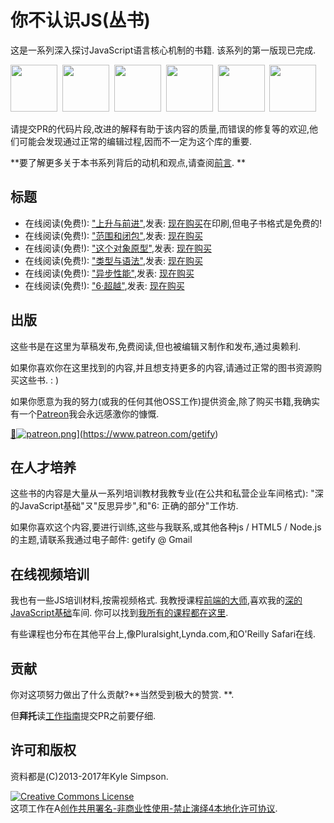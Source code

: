
# 你不认识JS(丛书)

这是一系列深入探讨JavaScript语言核心机制的书籍. 该系列的第一版现已完成. 

<a href="http://www.ebooks.com/1993212/you-don-t-know-js-up-going/simpson-kyle/"><img src="up %26 going/cover.jpg" width="75"></a> 
<a href="http://www.ebooks.com/1647631/you-don-t-know-js-scope-closures/simpson-kyle/"><img src="scope %26 closures/cover.jpg" width="75"></a> 
<a href="http://www.ebooks.com/1734321/you-don-t-know-js-this-object-prototypes/simpson-kyle/"><img src="this %26 object prototypes/cover.jpg" width="75"></a> 
<a href="http://www.ebooks.com/1935541/you-don-t-know-js-types-grammar/simpson-kyle/"><img src="types %26 grammar/cover.jpg" width="75"></a> 
<a href="http://www.ebooks.com/1977375/you-don-t-know-js-async-performance/simpson-kyle/"><img src="async %26 performance/cover.jpg" width="75"></a> 
<a href="http://www.ebooks.com/2481820/you-don-t-know-js-es6-beyond/simpson-kyle/"><img src="es6 %26 beyond/cover.jpg" width="75"></a>

请提交PR的代码片段,改进的解释有助于该内容的质量,而错误的修复等的欢迎,他们可能会发现通过正常的编辑过程,因而不一定为这个库的重要. 

**要了解更多关于本书系列背后的动机和观点,请查阅[前言](preface.md). **

## 标题

-   在线阅读(免费!): ["上升与前进"](up\%20&\%20going/README.md#you-dont-know-js-up--going),发表: [现在购买](http://www.ebooks.com/1993212/you-don-t-know-js-up-going/simpson-kyle/)在印刷,但电子书格式是免费的!
-   在线阅读(免费!): ["范围和闭包"](scope\%20&\%20closures/README.md#you-dont-know-js-scope--closures),发表: [现在购买](http://www.ebooks.com/1647631/you-don-t-know-js-scope-closures/simpson-kyle/)
-   在线阅读(免费!): ["这个对象原型"](this\%20&\%20object\%20prototypes/README.md#you-dont-know-js-this--object-prototypes),发表: [现在购买](http://www.ebooks.com/1734321/you-don-t-know-js-this-object-prototypes/simpson-kyle/)
-   在线阅读(免费!): ["类型与语法"](types\%20&\%20grammar/README.md#you-dont-know-js-types--grammar),发表: [现在购买](http://www.ebooks.com/1935541/you-don-t-know-js-types-grammar/simpson-kyle/)
-   在线阅读(免费!): ["异步性能"](async\%20&\%20performance/README.md#you-dont-know-js-async--performance),发表: [现在购买](http://www.ebooks.com/1977375/you-don-t-know-js-async-performance/simpson-kyle/)
-   在线阅读(免费!): ["6·超越"](es6\%20&\%20beyond/README.md#you-dont-know-js-es6--beyond),发表: [现在购买](http://www.ebooks.com/2481820/you-don-t-know-js-es6-beyond/simpson-kyle/)

## 出版

这些书是在这里为草稿发布,免费阅读,但也被编辑ㄡ制作和发布,通过奥赖利. 

如果你喜欢你在这里找到的内容,并且想支持更多的内容,请通过正常的图书资源购买这些书. : )

如果你愿意为我的努力(或我的任何其他OSS工作)提供资金,除了购买书籍,我确实有一个[Patreon](https://www.patreon.com/getify)我会永远感激你的慷慨. 

<a href="https://www.patreon.com/getify">㄰![patreon.png](https://s11.postimg.org/axpzguh77/patreon.png)](https&#x3A;//www.patreon.com/getify)</a>

## 在人才培养

这些书的内容是大量从一系列培训教材我教专业(在公共和私营企业车间格式): "深的JavaScript基础"ㄡ"反思异步",和"6: 正确的部分"工作坊. 

如果你喜欢这个内容,要进行训练,这些与我联系,或其他各种js / HTML5 / Node.js的主题,请联系我通过电子邮件: getify @ Gmail

## 在线视频培训

我也有一些JS培训材料,按需视频格式. 我教授课程[前端的大师](https://FrontendMasters.com),喜欢我的[深的JavaScript基础](https://frontendmasters.com/courses/javascript-foundations/)车间. 你可以找到[我所有的课程都在这里](https://frontendmasters.com/kyle-simpson/). 

有些课程也分布在其他平台上,像Pluralsight,Lynda.com,和O'Reilly Safari在线. 

## 贡献

你对这项努力做出了什么贡献?**当然受到极大的赞赏. **. 

但**拜托**读[工作指南](CONTRIBUTING.md)提交PR之前要仔细. 

## 许可和版权

资料都是(C)2013-2017年Kyle Simpson. 

<a rel="license" href="http://creativecommons.org/licenses/by-nc-nd/4.0/"><img alt="Creative Commons License" style="border-width:0" src="https://i.creativecommons.org/l/by-nc-nd/4.0/88x31.png" /></a><br />这项工作在A<a rel="license" href="http://creativecommons.org/licenses/by-nc-nd/4.0/">创作共用署名-非商业性使用-禁止演绎4本地化许可协议</a>. 
